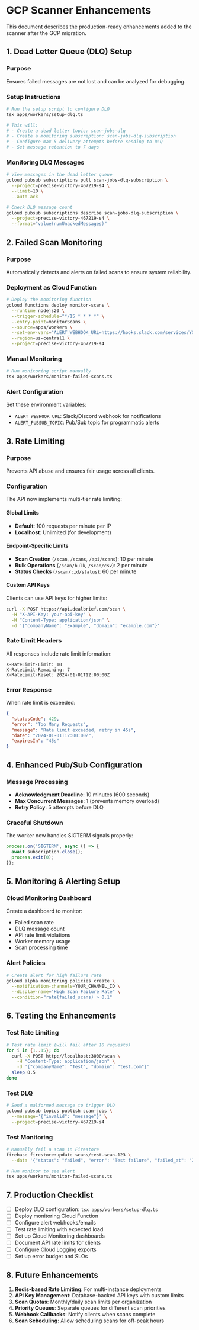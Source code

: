 # GCP Scanner Enhancements

This document describes the production-ready enhancements added to the scanner after the GCP migration.

## 1. Dead Letter Queue (DLQ) Setup

### Purpose
Ensures failed messages are not lost and can be analyzed for debugging.

### Setup Instructions
```bash
# Run the setup script to configure DLQ
tsx apps/workers/setup-dlq.ts

# This will:
# - Create a dead letter topic: scan-jobs-dlq
# - Create a monitoring subscription: scan-jobs-dlq-subscription
# - Configure max 5 delivery attempts before sending to DLQ
# - Set message retention to 7 days
```

### Monitoring DLQ Messages
```bash
# View messages in the dead letter queue
gcloud pubsub subscriptions pull scan-jobs-dlq-subscription \
  --project=precise-victory-467219-s4 \
  --limit=10 \
  --auto-ack

# Check DLQ message count
gcloud pubsub subscriptions describe scan-jobs-dlq-subscription \
  --project=precise-victory-467219-s4 \
  --format="value(numUnackedMessages)"
```

## 2. Failed Scan Monitoring

### Purpose
Automatically detects and alerts on failed scans to ensure system reliability.

### Deployment as Cloud Function
```bash
# Deploy the monitoring function
gcloud functions deploy monitor-scans \
  --runtime nodejs20 \
  --trigger-schedule="*/15 * * * *" \
  --entry-point=monitorScans \
  --source=apps/workers \
  --set-env-vars="ALERT_WEBHOOK_URL=https://hooks.slack.com/services/YOUR/WEBHOOK/URL" \
  --region=us-central1 \
  --project=precise-victory-467219-s4
```

### Manual Monitoring
```bash
# Run monitoring script manually
tsx apps/workers/monitor-failed-scans.ts
```

### Alert Configuration
Set these environment variables:
- `ALERT_WEBHOOK_URL`: Slack/Discord webhook for notifications
- `ALERT_PUBSUB_TOPIC`: Pub/Sub topic for programmatic alerts

## 3. Rate Limiting

### Purpose
Prevents API abuse and ensures fair usage across all clients.

### Configuration
The API now implements multi-tier rate limiting:

#### Global Limits
- **Default**: 100 requests per minute per IP
- **Localhost**: Unlimited (for development)

#### Endpoint-Specific Limits
- **Scan Creation** (`/scan`, `/scans`, `/api/scans`): 10 per minute
- **Bulk Operations** (`/scan/bulk`, `/scan/csv`): 2 per minute
- **Status Checks** (`/scan/:id/status`): 60 per minute

#### Custom API Keys
Clients can use API keys for higher limits:
```bash
curl -X POST https://api.dealbrief.com/scan \
  -H "X-API-Key: your-api-key" \
  -H "Content-Type: application/json" \
  -d '{"companyName": "Example", "domain": "example.com"}'
```

### Rate Limit Headers
All responses include rate limit information:
```
X-RateLimit-Limit: 10
X-RateLimit-Remaining: 7
X-RateLimit-Reset: 2024-01-01T12:00:00Z
```

### Error Response
When rate limit is exceeded:
```json
{
  "statusCode": 429,
  "error": "Too Many Requests",
  "message": "Rate limit exceeded, retry in 45s",
  "date": "2024-01-01T12:00:00Z",
  "expiresIn": "45s"
}
```

## 4. Enhanced Pub/Sub Configuration

### Message Processing
- **Acknowledgment Deadline**: 10 minutes (600 seconds)
- **Max Concurrent Messages**: 1 (prevents memory overload)
- **Retry Policy**: 5 attempts before DLQ

### Graceful Shutdown
The worker now handles SIGTERM signals properly:
```javascript
process.on('SIGTERM', async () => {
  await subscription.close();
  process.exit(0);
});
```

## 5. Monitoring & Alerting Setup

### Cloud Monitoring Dashboard
Create a dashboard to monitor:
- Failed scan rate
- DLQ message count
- API rate limit violations
- Worker memory usage
- Scan processing time

### Alert Policies
```bash
# Create alert for high failure rate
gcloud alpha monitoring policies create \
  --notification-channels=YOUR_CHANNEL_ID \
  --display-name="High Scan Failure Rate" \
  --condition="rate(failed_scans) > 0.1"
```

## 6. Testing the Enhancements

### Test Rate Limiting
```bash
# Test rate limit (will fail after 10 requests)
for i in {1..15}; do
  curl -X POST http://localhost:3000/scan \
    -H "Content-Type: application/json" \
    -d '{"companyName": "Test", "domain": "test.com"}'
  sleep 0.5
done
```

### Test DLQ
```bash
# Send a malformed message to trigger DLQ
gcloud pubsub topics publish scan-jobs \
  --message='{"invalid": "message"}' \
  --project=precise-victory-467219-s4
```

### Test Monitoring
```bash
# Manually fail a scan in Firestore
firebase firestore:update scans/test-scan-123 \
  --data '{"status": "failed", "error": "Test failure", "failed_at": "2024-01-01T12:00:00Z"}'

# Run monitor to see alert
tsx apps/workers/monitor-failed-scans.ts
```

## 7. Production Checklist

- [ ] Deploy DLQ configuration: `tsx apps/workers/setup-dlq.ts`
- [ ] Deploy monitoring Cloud Function
- [ ] Configure alert webhooks/emails
- [ ] Test rate limiting with expected load
- [ ] Set up Cloud Monitoring dashboards
- [ ] Document API rate limits for clients
- [ ] Configure Cloud Logging exports
- [ ] Set up error budget and SLOs

## 8. Future Enhancements

1. **Redis-based Rate Limiting**: For multi-instance deployments
2. **API Key Management**: Database-backed API keys with custom limits
3. **Scan Quotas**: Monthly/daily scan limits per organization
4. **Priority Queues**: Separate queues for different scan priorities
5. **Webhook Callbacks**: Notify clients when scans complete
6. **Scan Scheduling**: Allow scheduling scans for off-peak hours